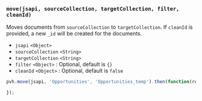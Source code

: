 ### ``move(jsapi, sourceCollection, targetCollection, filter, cleanId)``
Moves documents from ``sourceCollection`` to ``targetCollection``. If ``cleanId`` is provided, a new `_id` will be created for the documents.
- `jsapi` `<Object>`
- `sourceCollection` `<String>`
- `targetCollection` `<String>`
- `filter` `<Object>` : Optional, default is `{}`
- `cleanId` `<Object>` : Optional, default is `false`

```js
pvh.move(jsapi, 'Opportunities', 'Opportunities_temp').then(function(result) {

});
```
